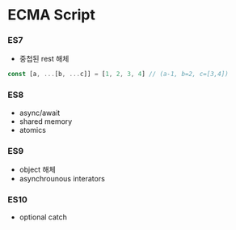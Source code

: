 # ECMA Script	



### ES7

- 중첩된 rest 해체

```javascript
const [a, ...[b, ...c]] = [1, 2, 3, 4] // (a-1, b=2, c=[3,4])
```



### ES8 

- async/await
- shared memory
- atomics



### ES9

- object 해체
- asynchrounous interators



### ES10

- optional catch